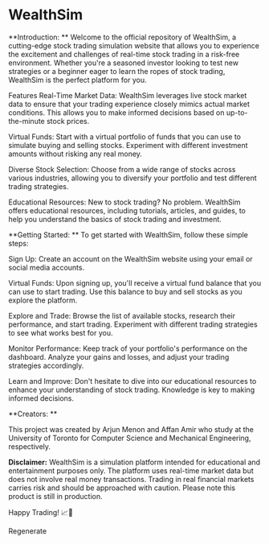 # WealthSim

**Introduction: ** 
Welcome to the official repository of WealthSim, a cutting-edge stock trading simulation website that allows you to experience the excitement and challenges of real-time stock trading in a risk-free environment. Whether you're a seasoned investor looking to test new strategies or a beginner eager to learn the ropes of stock trading, WealthSim is the perfect platform for you.

Features
Real-Time Market Data: WealthSim leverages live stock market data to ensure that your trading experience closely mimics actual market conditions. This allows you to make informed decisions based on up-to-the-minute stock prices.

Virtual Funds: Start with a virtual portfolio of funds that you can use to simulate buying and selling stocks. Experiment with different investment amounts without risking any real money.

Diverse Stock Selection: Choose from a wide range of stocks across various industries, allowing you to diversify your portfolio and test different trading strategies.

Educational Resources: New to stock trading? No problem. WealthSim offers educational resources, including tutorials, articles, and guides, to help you understand the basics of stock trading and investment.

**Getting Started: **
To get started with WealthSim, follow these simple steps:

Sign Up: Create an account on the WealthSim website using your email or social media accounts.

Virtual Funds: Upon signing up, you'll receive a virtual fund balance that you can use to start trading. Use this balance to buy and sell stocks as you explore the platform.

Explore and Trade: Browse the list of available stocks, research their performance, and start trading. Experiment with different trading strategies to see what works best for you.

Monitor Performance: Keep track of your portfolio's performance on the dashboard. Analyze your gains and losses, and adjust your trading strategies accordingly.

Learn and Improve: Don't hesitate to dive into our educational resources to enhance your understanding of stock trading. Knowledge is key to making informed decisions.

**Creators: **

This project was created by Arjun Menon and Affan Amir who study at the University of Toronto for Computer Science and Mechanical Engineering, respectively.

**Disclaimer:** WealthSim is a simulation platform intended for educational and entertainment purposes only. The platform uses real-time market data but does not involve real money transactions. Trading in real financial markets carries risk and should be approached with caution. Please note this product is still in production.

Happy Trading! 📈🚀






Regenerate
